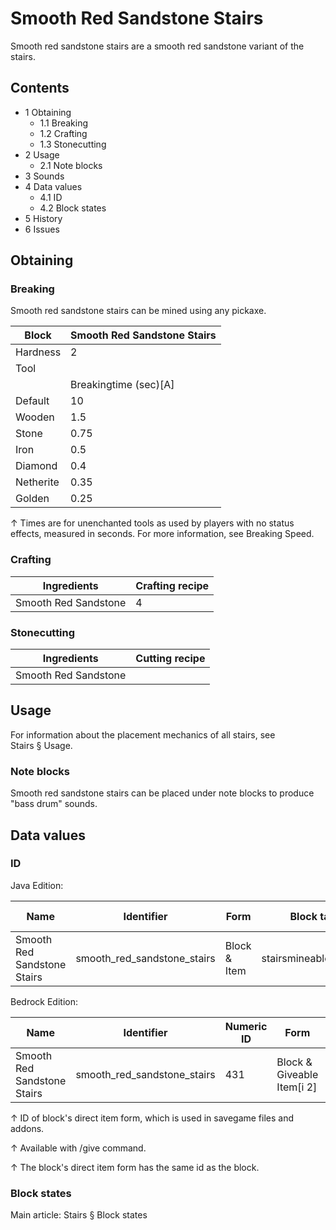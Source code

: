 # Smooth Red Sandstone Stairs
Smooth red sandstone stairs are a smooth red sandstone variant of the stairs.

## Contents
- 1 Obtaining
	- 1.1 Breaking
	- 1.2 Crafting
	- 1.3 Stonecutting
- 2 Usage
	- 2.1 Note blocks
- 3 Sounds
- 4 Data values
	- 4.1 ID
	- 4.2 Block states
- 5 History
- 6 Issues

## Obtaining
### Breaking
Smooth red sandstone stairs can be mined using any pickaxe.

| Block     | Smooth Red Sandstone Stairs |
|-----------|-----------------------------|
| Hardness  | 2                           |
| Tool      |                             |
|           | Breakingtime (sec)[A]       |
| Default   | 10                          |
| Wooden    | 1.5                         |
| Stone     | 0.75                        |
| Iron      | 0.5                         |
| Diamond   | 0.4                         |
| Netherite | 0.35                        |
| Golden    | 0.25                        |


↑ Times are for unenchanted tools as used by players with no status effects, measured in seconds. For more information, see Breaking Speed.


### Crafting
| Ingredients          | Crafting recipe |
|----------------------|-----------------|
| Smooth Red Sandstone | 4               |

### Stonecutting
| Ingredients          | Cutting recipe |
|----------------------|----------------|
| Smooth Red Sandstone |                |

## Usage
For information about the placement mechanics of all stairs, see Stairs § Usage.

### Note blocks
Smooth red sandstone stairs can be placed under note blocks to produce "bass drum" sounds.

## Data values
### ID
Java Edition:

| Name                        | Identifier                  | Form         | Block tags             | Item tags | Translation key                             |
|-----------------------------|-----------------------------|--------------|------------------------|-----------|---------------------------------------------|
| Smooth Red Sandstone Stairs | smooth_red_sandstone_stairs | Block & Item | stairsmineable/pickaxe | stairs    | block.minecraft.smooth_red_sandstone_stairs |

Bedrock Edition:

| Name                        | Identifier                  | Numeric ID | Form                       | Item ID[i 1]   | Translation key                       |
|-----------------------------|-----------------------------|------------|----------------------------|----------------|---------------------------------------|
| Smooth Red Sandstone Stairs | smooth_red_sandstone_stairs | 431        | Block & Giveable Item[i 2] | Identical[i 3] | tile.smooth_red_sandstone_stairs.name |


↑ ID of block's direct item form, which is used in savegame files and addons.

↑ Available with /give command.

↑ The block's direct item form has the same id as the block.


### Block states
Main article: Stairs § Block states
